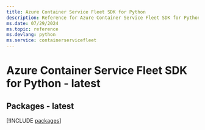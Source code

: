 ```yaml
---
title: Azure Container Service Fleet SDK for Python
description: Reference for Azure Container Service Fleet SDK for Python
ms.date: 07/29/2024
ms.topic: reference
ms.devlang: python
ms.service: containerservicefleet
---
```

# Azure Container Service Fleet SDK for Python - latest
## Packages - latest
[!INCLUDE [packages](container-service-fleet-index.md)]